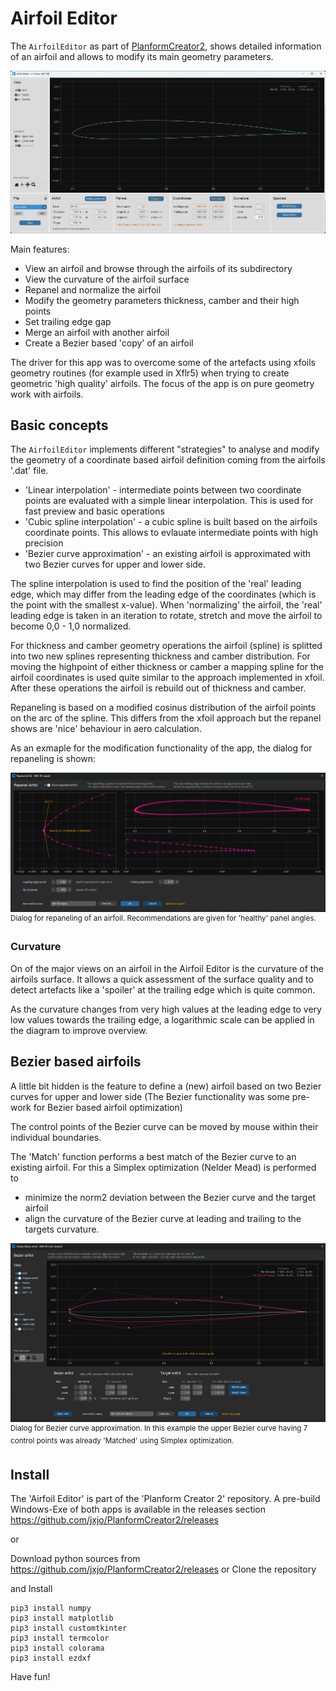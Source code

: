 # Airfoil Editor


The `AirfoilEditor` as part of [PlanformCreator2](README.md), shows detailed information of an airfoil and allows to modify its main geometry parameters. 

![PC2](images/AirfoilEditor_App.png "Screenshot of the AirfoilEditor ")

Main features: 

* View an airfoil and browse through the airfoils of its subdirectory
* View the curvature of the airfoil surface
* Repanel and normalize the airfoil
* Modify the geometry parameters thickness, camber and their high points 
* Set trailing edge gap 
* Merge an airfoil with another airfoil 
* Create a Bezier based 'copy' of an airfoil 

The driver for this app was to overcome some of the artefacts using xfoils geometry routines (for example used in Xflr5) when trying to create geometric 'high quality' airfoils. The focus of the app is on pure geometry work with airfoils. 

## Basic concepts

The `AirfoilEditor` implements different "strategies" to analyse and modify the geometry of a coordinate based airfoil definition coming from the airfoils '.dat' file.

- 'Linear interpolation' - intermediate points between two coordinate points are evaluated with a simple linear interpolation. This is used for fast preview and basic operations
- 'Cubic spline interpolation' - a cubic spline is built based on the airfoils coordinate points. This allows to evlauate intermediate points with high precision 
- 'Bezier curve approximation' - an existing airfoil is approximated with two Bezier curves for upper and lower side.

The spline interpolation is used to find the position of the 'real' leading edge, which may differ from the leading edge of the coordinates (which is the point with the smallest x-value). When 'normalizing' the airfoil, the 'real' leading edge is taken in an iteration to rotate, stretch and move the airfoil to become 0,0 - 1,0 normalized.

For thickness and camber geometry operations the airfoil (spline) is splitted into two new splines representing thickness and camber distribution. For moving the highpoint of either thickness or camber a mapping spline for the airfoil coordinates is used quite similar to the approach implemented in xfoil. After these operations the airfoil is rebuild out of thickness and camber. 

Repaneling is based on a modified cosinus distribution of the airfoil points on the arc of the spline. This differs from the xfoil approach but the repanel shows are 'nice' behaviour in aero calculation. 

As an exmaple for the modification functionality of the app, the dialog for repaneling is shown:  

![PC2](images/AirfoilEditor_Repanel.png "Screenshot of Repaneling within AirfoilEditor")
<sup>Dialog for repaneling of an airfoil. Recommendations are given for 'healthy' panel angles.  </sup>
</p>

### Curvature 

On of the major views on an airfoil in the Airfoil Editor is the curvature of the airfoils surface. It allows a quick assessment of the surface quality and to detect artefacts like a 'spoiler' at the trailing edge which is quite common. 

As the curvature changes from very high values at the leading edge to very low values towards the trailing edge, a logarithmic scale can be applied in the diagram to improve overview.  


## Bezier based airfoils 

A little bit hidden is the feature to define a (new) airfoil based on two Bezier curves for upper and lower side (The Bezier functionality was some pre-work for Bezier based airfoil optimization)  

The control points of the Bezier curve can be moved by mouse within their individual boundaries. 

The 'Match' function performs a best match of the Bezier curve to an existing airfoil. For this a Simplex optimization (Nelder Mead) is performed to 
- minimize the norm2 deviation between the Bezier curve and the target airfoil
- align the curvature of the Bezier curve at leading and trailing to the targets curvature.  


![PC2](images/AirfoilEditor_bezier.png "Screenshot of Bezier curve definition")
<sup>Dialog for Bezier curve approximation. In this example the upper Bezier curve having 7 control points was already 'Matched' using Simplex optimization. </sup>


##  Install

The 'Airfoil Editor' is part of the 'Planform Creator 2' repository. 
A pre-build Windows-Exe of both apps is available in the releases section https://github.com/jxjo/PlanformCreator2/releases  

or 

Download python sources from https://github.com/jxjo/PlanformCreator2/releases or Clone the repository 

and Install 

```
pip3 install numpy
pip3 install matplotlib
pip3 install customtkinter
pip3 install termcolor
pip3 install colorama
pip3 install ezdxf
```

 
Have fun!
